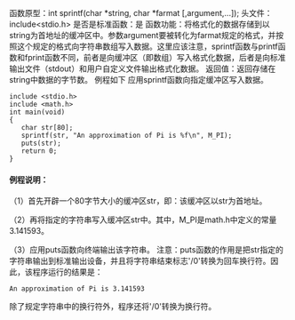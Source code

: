 函数原型：int sprintf(char *string, char *farmat [,argument,...]);
头文件：include<stdio.h>
是否是标准函数：是
函数功能：将格式化的数据存储到以string为首地址的缓冲区中。参数argument要被转化为farmat规定的格式，并按照这个规定的格式向字符串数组写入数据。这里应该注意，sprintf函数与printf函数和fprint函数不同，前者是向缓冲区（即数组）写入格式化数据，后者是向标准输出文件（stdout）和用户自定义文件输出格式化数据。
返回值：返回存储在string中数据的字节数。
例程如下 应用sprintf函数向指定缓冲区写入数据。
```  
include <stdio.h>
include <math.h>
int main(void)
{
   char str[80];
   sprintf(str, "An approximation of Pi is %f\n", M_PI);
   puts(str);
   return 0;
}
```

#### 例程说明：
（1）首先开辟一个80字节大小的缓冲区str，即：该缓冲区以str为首地址。

（2）再将指定的字符串写入缓冲区str中。其中，M_PI是math.h中定义的常量3.141593。

（3）应用puts函数向终端输出该字符串。
注意：puts函数的作用是把str指定的字符串输出到标准输出设备，并且将字符串结束标志'/0'转换为回车换行符。因此，该程序运行的结果是：
```  
An approximation of Pi is 3.141593
```
除了规定字符串中的换行符外，程序还将'/0'转换为换行符。
